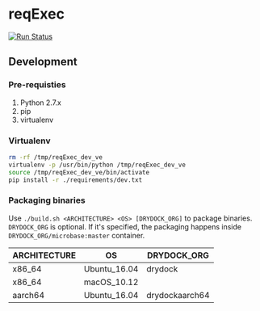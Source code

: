 # reqExec
[![Run Status](https://api.shippable.com/projects/59e069c1f7ca690700e9274f/badge?branch=master)](https://app.shippable.com/github/Shippable/reqExec)

## Development

### Pre-requisties

1. Python 2.7.x
2. pip
3. virtualenv

### Virtualenv

```bash
rm -rf /tmp/reqExec_dev_ve
virtualenv -p /usr/bin/python /tmp/reqExec_dev_ve
source /tmp/reqExec_dev_ve/bin/activate
pip install -r ./requirements/dev.txt
```

### Packaging binaries

Use `./build.sh <ARCHITECTURE> <OS> [DRYDOCK_ORG]` to package binaries. `DRYDOCK_ORG` is optional. If it's specified, the packaging happens inside `DRYDOCK_ORG/microbase:master` container.

| ARCHITECTURE   | OS            | DRYDOCK_ORG    |
| ------------   | --            | -----------    |
| x86_64         | Ubuntu_16.04  | drydock        |
| x86_64         | macOS_10.12   |                |
| aarch64        | Ubuntu_16.04  | drydockaarch64 |

